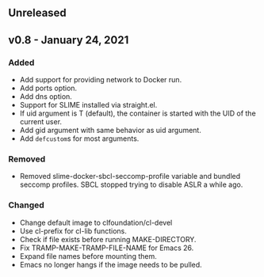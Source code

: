 ## Unreleased

## v0.8 - January 24, 2021

### Added

- Add support for providing network to Docker run.
- Add ports option.
- Add dns option.
- Support for SLIME installed via straight.el.
- If uid argument is T (default), the container is started with the UID of the
  current user.
- Add gid argument with same behavior as uid argument.
- Add `defcustom`s for most arguments.

### Removed

- Removed slime-docker-sbcl-seccomp-profile variable and bundled seccomp
  profiles. SBCL stopped trying to disable ASLR a while ago.

### Changed

- Change default image to clfoundation/cl-devel
- Use cl-prefix for cl-lib functions.
- Check if file exists before running MAKE-DIRECTORY.
- Fix TRAMP-MAKE-TRAMP-FILE-NAME for Emacs 26.
- Expand file names before mounting them.
- Emacs no longer hangs if the image needs to be pulled.
